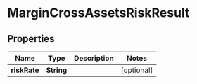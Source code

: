 

# MarginCrossAssetsRiskResult


## Properties

| Name | Type | Description | Notes |
|------------ | ------------- | ------------- | -------------|
|**riskRate** | **String** |  |  [optional] |



